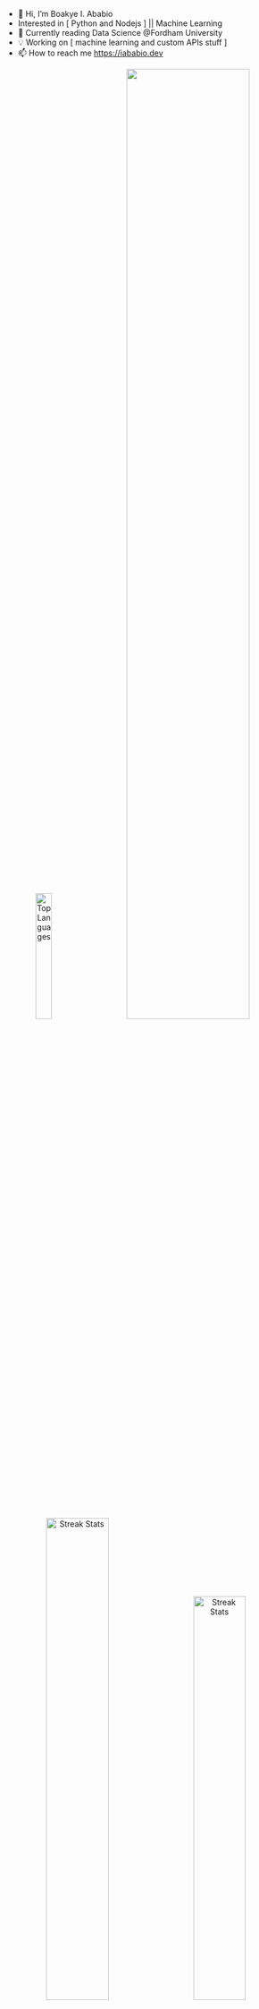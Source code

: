 - 👋 Hi, I’m Boakye I. Ababio
-    Interested in [ Python and Nodejs ] || Machine Learning
- 🌱 Currently reading Data Science @Fordham University
- 💡  Working on [ machine learning and custom APIs stuff ] 
- 📫 How to reach me https://iababio.dev




<p align="center">
<img src="https://github-readme-stats.vercel.app/api/top-langs/?username=melch-inno&hide_border=true&theme=tokyonight&hide=html,css" alt="Top Languages" width="24%"/>&nbsp;&nbsp;&nbsp;&nbsp;&nbsp;&nbsp;&nbsp;
<img src="https://github-readme-activity-graph.vercel.app/graph?username=melch-inno&hide_border=true&theme=tokyo-night" width="66%">
<br><br>
<img src="https://github-readme-streak-stats.herokuapp.com/?user=melch-inno&hide_border=true&theme=tokyonight" alt="Streak Stats" width="47%"/>&nbsp;&nbsp;&nbsp;&nbsp;&nbsp;&nbsp;&nbsp;<img src="https://github-readme-stats.vercel.app/api?username=melch-inno&hide_border=true&theme=tokyonight" alt="Streak Stats" width="43%"/>
</p>


<p>
  <img align="top" src="https://github-readme-stats.vercel.app/api/top-langs/?username=melch-inno&layout=compact&langs_count=4&hide=html,css" />
</p>

<!---
melch-inno/melch-inno is a ✨ special ✨ repository because its `README.md` (this file) appears on your GitHub profile.
You can click the Preview link to take a look at your changes.
--->


